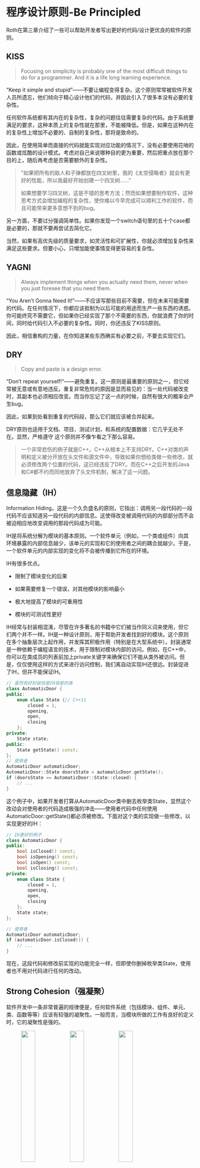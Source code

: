 # 程序设计原则-Be Principled

Roth在第三章介绍了一些可以帮助开发者写出更好的代码/设计更优良的软件的原则。

## KISS

> Focusing on simplicity is probably one of the most difficult things to do for a programmer.  And it is a life long learning experience.

“Keep it simple and stupid”——不要让编程变得复杂。这个原则常常被软件开发人员所遗忘，他们倾向于精心设计他们的代码，并因此引入了很多本没有必要的复杂性。

任何软件系统都有其内在的复杂性，复杂的问题往往需要复杂的代码。由于系统要满足的要求，这种本质上的复杂性就在那里，不能被降低。但是，如果在这种内在的复杂性上增加不必要的、自制的复杂性，那将是致命的。

因此，在使用简单而直接的代码就能实现对应功能的情况下，没有必要使用花哨的函数或炫酷的设计模式。考虑对自己来说哪种目的更为重要，然后把重点放在那个目的上，随后再考虑是否需要额外的复杂性。

>"如果把所有的敌人和子弹都放在四叉树里，我的《太空侵略者》就会有更好的性能，所以我最好开始创建一个四叉树......"
>
>如果想要学习四叉树，这是不错的思考方法；然而如果想要制作软件，这种思考方式会增加编程的复杂性，使你难以今早完成可以顺利工作的软件，而且可能带来更多意想不到的bug。

另一方面，不要过分强调简单性。如果你发现一个switch语句里的五十个case都是必要的，那就不要再尝试去简化它。

当然，如果有高优先级的质量要求，如灵活性和可扩展性，你就必须增加复杂性来满足这些要求。但要小心，只增加能使事情变得更容易的复杂性。

## YAGNI

>Always implement things when you actually need them, never when you just foresee that  you need them.

“You Aren’t Gonna Need It!”——不应该写那些目前不需要，但在未来可能需要的代码。在任何情况下，你都应该抵制为以后可能的用途而生产一些东西的诱惑。你可能终究不需要它，但如果你已经实现了那个不需要的东西，你就浪费了你的时间，同时给代码引入不必要的复杂性。同时，你还违反了KISS原则。

因此，相信重构的力量，在你知道某些东西确实有必要之前，不要去实现它们。

## DRY

> Copy and paste is a design error.

“Don’t repeat yourself!”——避免重复。这一原则是最重要的原则之一，但它经常被无意或有意地违反。重复非常危险的原因是显而易见的：当一处代码被改变时，其副本也必须相应改变。而当你忘记了这一点的时候，自然有很大的概率会产生bug。

因此，如果到处看到重复的代码段，那么它们就应该被合并起来。

DRY原则也适用于文档、项目、测试计划，和系统的配置数据：它几乎无处不在。显然，严格遵守 这个原则并不像乍看之下那么容易。

>一个非常悲伤的例子就是C++。C++从根本上不支持DRY。C++对类的声明和定义被分开放在头文件和源文件中，导致如果你想给类做一些修改，就必须修改两个位置的代码，这已经违反了DRY。而在C++之后开发的Java和C#都不约而同地放弃了头文件机制，解决了这一问题。

## 信息隐藏（IH）

Information Hiding，这是一个久负盛名的原则，它指出：调用另一段代码的一段代码不应该知道另一段代码的内部信息。这使得改变被调用代码的内部部分而不会被迫相应地改变调用的那段代码成为可能。

IH是将系统分解为模块的基本原则。一个软件单元（例如，一个类或组件）向其环境暴露的内部信息越少，该单元的实现和它的使用者之间的耦合就越少。于是，一个软件单元的内部实现的变化将不会被传播到它所在的环境。

IH有很多优点。
- 限制了模块变化的后果

- 如果需要修复一个错误，对其他模块的影响最小

- 极大地提高了模块的可重用性

- 模块的可测试性更好

IH经常与封装相混淆，尽管在许多著名的书籍中它们被当作同义词来使用，但它们两个并不一样。IH是一种设计原则，用于帮助开发者找到好的模块。这个原则在多个抽象层次上起作用，并发挥其积极作用（特别是在大型系统中）。封装通常是一种依赖于编程语言的技术，用于限制对模块内部的访问。例如，在C++中，你可以在类成员的列表前加上private关键字来确保它们不能从类外被访问。但是，仅仅使用这样的方式来进行访问控制，我们离自动实现IH还很远。封装促进了IH，但并不能保证IH。

```C++
// 虽然良好封装但是IH很差的类
class AutomaticDoor {
public:
    enum class State {// C++11
        closed = 1,
        opening,
        open,
        closing
    };
private:
    State state;
public:
    State getState() const;
};
// 使用者
AutomaticDoor automaticDoor;
AutomaticDoor::State doorsState = automaticDoor.getState();
if (doorsState == AutomaticDoor::State::closed) {
    // ...
}
```

这个例子中，如果开发者打算从AutomaticDoor类中删去枚举类State，显然这个改动会对使用者的代码造成极强的冲击——使用者代码中任何使用AutomaticDoor::getState()都必须被修改。下面对这个类的实现做一些修改，以实现更好的IH：

```C++
// IH更好的例子
class AutomaticDoor {
public:
    bool isClosed() const;
    bool isOpening() const;
    bool isOpen() const;
    bool isClosing() const;
private:
    enum class State {
        closed = 1,
        opening,
        open,
        closing
    };
    State state;
};

// 使用者
AutomaticDoor automaticDoor;
if (automaticDoor.isClosed()) {
    // ...
}
```

现在，这段代码和修改前实现的功能完全一样，但即使你删掉枚举类State，使用者也不用对代码进行任何的改动。

## Strong Cohesion（强凝聚）

软件开发中一条非常普遍的规律便是，任何软件系统（包括模块、组件、单元、类、函数等等）应该有较强的凝聚性。一般而言，当模块所做的工作有良好的定义时，它的凝聚性是强的。

<figure class="cohesion">
    <img src="./pic/2.png" width="30%">
    <img src="./pic/1.png" width="30%">
    <img src="./pic/3.png" width="30%">
</figure>



这三个例子中，前两个凝聚性低，后一个凝聚性高。箭头表示模块间的依赖关系。

第一个例子中，单一功能被打散成碎片，分到了很多模块中去。则这个系统在工作时会产生大量的依赖，甚至产生循环依赖（如模块1和3）。而如果想要对A做改动，则需要改动系统中的很多模块。可见，整个系统的可维护性、可拓展性和可测试性都是非常差的。

第二个例子中，三个互不相同而独立的功能被打包进了同一个模块MyModule中，于是依赖于A/B/C的模块都会依赖于整个MyModule，于是维护因此变得更加复杂（而且这种复杂完全不必要）。

第三个例子是对第二个例子的改进，将单一的功能恰好封装入一个对应的模块中，则三个功能间的独立性就很好地体现在了模块分布上，由此消除了不必要的依赖。

强凝聚往往与松耦合（见下）有关，反之亦然。


## Loose Coupling（松耦合）

松耦合原则对软件开发者作出了如下要求：在软件系统中，任意一个模块拥有或使用很少（甚至不拥有/使用）其他与之独立的模块的定义的相关信息。

```C++
class Lamp {
public:
    void on() {
        //...
    }
    void off() {
        //...
    }
};
class Switch {
private:
    Lamp& lamp;
    bool state {false};
public:
    Switch(Lamp& lamp) : lamp(lamp) { }
    void toggle() {
        if (state) {
            state = false;
            lamp.off();
        } else {
            state = true;
            lamp.on();
        }
    }
};
```

这段代码可以工作，但问题在于，Switch类中有Lamp对象的引用，也就是说Switch只能给Lamp使用，而不能给Fan、Conditioner等别的类使用，拓展性差。我们说Switch和Lamp是紧密耦合的。

实现松耦合的关键在于**接口**。一个接口声明某个类可被公开访问的行为特征而不涉及某个类的具体实现，就像类的抽象。C++中可使用抽象类来实现接口：

```C++
class Switchable {
public:
    virtual void on() = 0;
    virtual void off() = 0;
};
```

下面用接口来改进之前的例子：

```C++
class Lamp : public Switchable {
public:
    void on() override {
        // ...
    }
    void off() override {
        // ...
    }
};

class Switch {
private:
    Switchable& switchable;
    bool state {false};
public:
    Switch(Switchable& switchable) : switchable(switchable) {}
    void toggle() {
        if (state) {
            state = false;
            switchable.off();
        } else {
            state = true;
            switchable.on();
        }
    }
};
```

现在Switch类不再拥有Lamp的引用，其与Lamp的耦合被解开。于是Switch可以用于与多种继承了Switchable接口的类进行交互，而且可以独立进行测试。代码的可拓展性和可测试性都得到了提高。

现在你就可以理解，强凝聚会促进松耦合，因为一个有明确责任/功能的模块通常较少地依赖其他类。

## 小心优化

> Premature optimization is the root of all evil (or at least most of it) in programming.

一些开发人员常常进行浪费时间的优化：他们只是对开销有模糊的概念，但并不真正知道性能损失在哪里；他们经常在个别指令上做手脚；或者试图优化小的、局部的循环，以挤出最后一滴性能。

这些活动往往收不抵支：预期的性能优势通常并没有出现，最后只是浪费了宝贵的时间。而且，通常情况下，所谓的优化可能使代码的可理解性和可维护性受到极大的影响。更糟糕的是，有时在这样的优化措施中，程序员巧妙地将bug塞进了代码。

因此，只要没有明确的性能要求需要满足，就不要去做优化。代码的可理解性和可维护性应该是我们的首要目标。

每当你觉得只是想优化一些东西的时候，想想YAGNI。只有被明确要求的性能要求没有得到满足的时候，你才应该立即行动起来。但这时你应该首先仔细分析性能丢失在哪里，而不是仅凭直觉就进行优化。例如，你可以使用一个分析器（Profiler）来找出瓶颈所在。使用这样的工具后，开发人员通常会惊讶地发现性能丢失在一个完全不同的地方，而不是原来所假设的地方。

## 最小惊奇原则（PLA）

Principle of Least Astonishment，最小惊奇原则。这条原则在用户界面设计领域和人机工程学广为人知。

该原则指出，你的设计不应该出现会使用户困惑的行为：用户不应该对用户界面的意外反应感到惊讶，也不应该被出现或消失的控件、令人困惑的错误信息、对既定按键序列的不寻常反应（Ctrl+C应该是复制的快捷键，而不是关机的快捷键）或其他意料之外的行为所迷惑。

这一原则也可以很好地移植到软件开发的API设计中。调用一个函数 
不应该出现让调用者感到意外的行为或神秘的副作用。一个函数应该完全做它的函数名称所暗示的事情。例如，调用一个类的实例上的getter，不应该修改该对象的内部状态。

## 童子军守则

The Boy Scout Rule：离开时营地要比刚来时更干净。一旦发现环境中的混乱或污染，就应该立即清理。

就程序设计而言，每当我们发现一段代码中需要改进的地方，或者嗅到了不良代码的气味，我们就应该立即修复它。这与这段代码的原作者是谁无关。这种行为的好处是，我们可以不断地防止代码的恶化。这种改进不一定是大动作，它可能只是一个非常小的清理：

- 重命名一个命名不当的类、变量、函数或方法
- 将一个大函数的内部分解成更小的部分
- 删除注释，使被注释的那段代码变得不言而喻
- 清理一个复杂而令人费解的if-else复合体。
- 删除一小段重复的代码（见DRY原则）

由于这些改进大多是代码的重构，所以一个由良好的单元测试组成的坚实的安全网是必不可少的。此外，集体代码所有制的文化应该在开发团队中建立，不应该有“这是张三的代码，那是李四的模块，我不应该去动它们”这样的态度，同时允许其他人接管自己的代码应当被视为一种崇高的价值观。在一个真正的团队中，没有人应该害怕，或者必须要获得许可才能来清理代码或增加新的功能。

